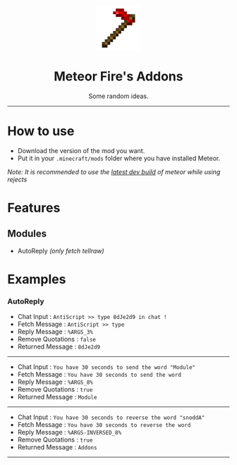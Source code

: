<div align="center">
  <!-- Logo and Title -->
  <img src="/src/main/resources/assets/meteorfireaddon/icon.png" alt="logo" width="20%"/>
  <h1>Meteor Fire's Addons</h1>
  <p>Some random ideas.</p>
</div>

<hr />

# How to use
- Download the version of the mod you want.
- Put it in your `.minecraft/mods` folder where you have installed Meteor.

*Note: It is recommended to use the [latest dev build](https://meteorclient.com/download?devBuild=latest) of meteor while using rejects*

# Features
## Modules
- AutoReply *(only fetch tellraw)*

# Examples
### AutoReply

- Chat Input        : `AntiScript >> type 8dJe2d9 in chat !`
- Fetch Message     : `AntiScript >> type`
- Reply Message     : `%ARGS_3%`
- Remove Quotations : `false`
- Returned Message  : `8dJe2d9`

<hr />

- Chat Input        : `You have 30 seconds to send the word "Module"`
- Fetch Message     : `You have 30 seconds to send the word`
- Reply Message     : `%ARGS_8%`
- Remove Quotations : `true`
- Returned Message  : `Module`

<hr />

- Chat Input        : `You have 30 seconds to reverse the word "snoddA"`
- Fetch Message     : `You have 30 seconds to reverse the word`
- Reply Message     : `%ARGS-INVERSED_8%`
- Remove Quotations : `true`
- Returned Message  : `Addons`

<hr />